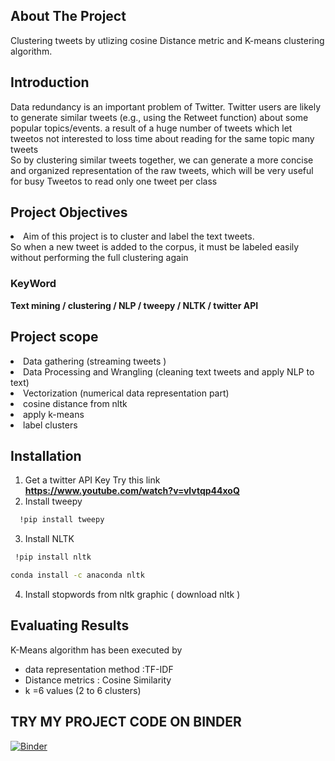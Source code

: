 
<!-- ABOUT THE PROJECT -->
## About The Project
Clustering tweets by utlizing cosine Distance metric and K-means clustering algorithm.



## Introduction
Data redundancy is an important problem of Twitter. Twitter users are likely to generate similar tweets (e.g., using the Retweet function) about some popular topics/events.
a result of a huge number of tweets which let  tweetos not interested to loss time about reading for the same topic many tweets     
  So by clustering similar tweets together, we can generate a more concise and organized representation of the raw tweets, which will be very useful for busy Tweetos to read only one tweet per class
  
## Project Objectives

<li>Aim of this project is to cluster and label the text  tweets.</br>
  So
when a new tweet is added to the corpus, it must be labeled easily without performing the full clustering again</li>

### KeyWord

<B>Text mining  /  clustering   /  NLP /  tweepy  / NLTK  / twitter API </B>






## Project scope

<li>Data gathering (streaming tweets )</li> <li> Data Processing and Wrangling (cleaning text tweets and apply NLP to text)</li>
<li>Vectorization (numerical data representation part) <li>cosine distance from nltk </li>  <li> apply k-means</li> <li>label clusters </li>







<!-- USAGE EXAMPLES -->
## Installation

1. Get a twitter API Key 
     Try this link </br>
      <B>https://www.youtube.com/watch?v=vlvtqp44xoQ </B>
2. Install tweepy </br>
```sh
  !pip install tweepy 
  ```
    
  
3. Install NLTK </br>
```sh
 !pip install nltk
  ```
  ```sh
 conda install -c anaconda nltk
  ```
4. Install stopwords from nltk graphic ( download nltk )

<!-- ROADMAP -->
## Evaluating Results
 
K-Means algorithm has been executed by

-  data representation method :TF-IDF 
- Distance metrics  : Cosine Similarity
- k =6  values (2 to 6 clusters)
## TRY MY PROJECT CODE ON BINDER 


[![Binder](https://mybinder.org/badge_logo.svg)](https://mybinder.org/v2/gh/115522/cluss.git/main)
